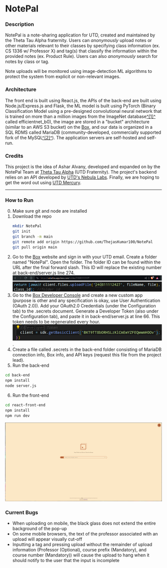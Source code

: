 # NotePal
### Description
NotePal is a note-sharing application for UTD, created and maintained by the Theta Tau Alpha fraternity. Users can *anonymously* upload notes or other materials relevant to their classes by specifying class information (ex. CS 1336 w/ Professor X) and tag(s) that classify the information within the provided notes (ex. Product Rule). Users can also *anonymously* search for notes by class or tag.

Note uploads will be monitored using image-detection ML algorithms to protect the system from explicit or non-relevant images.

### Architecture
The front end is built using React.js, the APIs of the back-end are built using Node.js/Express.js and Flask, the ML model is built using PyTorch (Binary Classification Model using a pre-designed convolutional neural network that is trained on more than a million images from the ImageNet database[^\[1\]^](https://www.mathworks.com/help/deeplearning/ref/efficientnetb0.html) called efficientnet_b0), the image are stored in a "bucket" architecture (similar to an AWS S3 bucket) on the [Box](https://Box.com), and our data is organized in a SQL RDMS called MariaDB (community-developed, commercially supported fork of the MySQL[^\[2\]^](https://www2.computerworld.com.au/article/457551/dead_database_walking_mysql_creator_why_future_belongs_mariadb/)). The application servers are self-hosted and self-run.

### Credits
This project is the idea of Ashar Alvany, developed and expanded on by the NotePal Team at [Theta Tau Alpha](https://www.ttautd.com) (UTD Fraternity). The project's backend relies on an API developed by [UTD's Nebula Labs](https://www.utdnebula.com/). Finally, we are hoping to get the word out using [UTD Mercury](https://utdmercury.com/).

---
### How to Run
0. Make sure git and node are installed
1. Download the repo
    ```bash
    mkdir NotePal
    git init
    git branch -m main
    git remote add origin https://github.com/ThejasKumar100/NotePal
    git pull origin main
    ```
2. Go to the [Box](https://www.box.com) website and sign in with your UTD email. Create a folder named "NotePal". Open the folder. The folder ID can be found within the URL after the final forward slash. This ID will replace the existing number at back-end/server.js line 274.![alt text](read-me-images/image.png)![alt text](read-me-images/image-1.png)
3. Go to the [Box Developer Console](https://utdallas.app.box.com/developers/console) and create a new custom app (purpose is other and any specification is okay, use User Authentication (OAuth 2.0)). Add your OAuth2.0 Credentials (under the Configuration tab) to the .secrets document. Generate a Developer Token (also under the Configuration tab), and paste it in back-end/server.js at line 66. This token needs to be regenerated every hour.![alt text](read-me-images/image-2.png).
4. Create a file called .secrets in the back-end folder consisting of MariaDB connection info, Box info, and API keys (request this file from the project lead).
5. Run the back-end 
```bash
cd back-end
npm install
node server.js
```
6. Run the front-end
```bash
cd react-front-end
npm install
npm run dev
```
![alt text](read-me-images/image-3.png)

### Current Bugs

- When uploading on mobile, the black glass does not extend the entire background of the pop-up
- On some mobile browsers, the text of the professor associated with an upload will appear visually cut-off
- Inputting a tag and pressing upload without the remainder of upload information (Professor (Optional), course prefix (Mandatory), and course number (Mandatory)) will cause the upload to hang when it should notify to the user that the input is incomplete  
